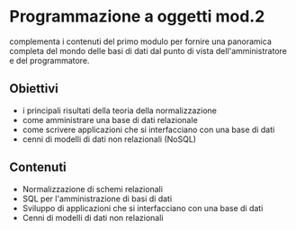﻿# Programmazione a oggetti mod.2

complementa i contenuti del primo modulo per fornire una panoramica completa del mondo delle basi di dati dal punto di vista dell'amministratore e del programmatore.

## Obiettivi

- i principali risultati della teoria della normalizzazione
- come amministrare una base di dati relazionale
- come scrivere applicazioni che si interfacciano con una base di dati
- cenni di modelli di dati non relazionali (NoSQL)

## Contenuti

- Normalizzazione di schemi relazionali
- SQL per l'amministrazione di basi di dati
- Sviluppo di applicazioni che si interfacciano con una base di dati
- Cenni di modelli di dati non relazionali
